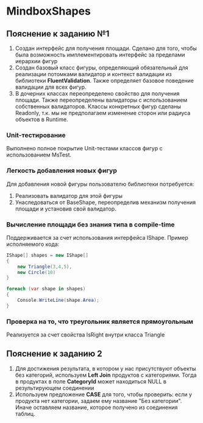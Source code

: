 # MindboxShapes
## Пояснение к заданию №1
1. Создан интерфейс для получения площади. Сделано для того, чтобы была возможность имплементировать интерфейс за пределами иерархии фигур
2. Создан базовый класс фигуры, определяющий обязательный для реализации потомками валидатор и контекст валидации из библиотеки **FluentValidation**. Также определяет базовое поведение валидации для всех фигур.
3. В дочерних классах переопределено свойство для получения площади. Также переопределены валидаторы с использованием собственных валидаторов. Классы конкретных фигур сделаны Readonly, т.к. мы не предполагаем изменение сторон или радиуса объектов в Runtime.

### Unit-тестирование
Выполнено полное покрытие Unit-тестами классов фигур с использованием MsTest.

### Легкость добавления новых фигур
Для добавления новой фигуры пользователю библиотеки потребуется:
1. Реализовать валидатор для этой фигуры
2. Унаследоваться от BaseShape, переопределив механизм получения площади и установив свой валидатор.

### Вычисление площади без знания типа в compile-time
Поддерживается за счет использования интерфейса IShape. Пример исполняемого кода:

```csharp
IShape[] shapes = new IShape[]
{
    new Triangle(3,4,5),
    new Circle(10)
}

foreach (var shape in shapes)
{
    Console.WriteLine(shape.Area);
}
```

### Проверка на то, что треугольник является прямоугольным
Реализуется за счет свойства IsRight внутри класса Triangle

## Пояснение к заданию 2
1. Для достижения результата, в котором у нас присутствуют объекты без категорий, используем **Left Join** продуктов с категориями. Тогда в продуктах в поле **CategoryId** может находиться NULL в результирующем соединении
2. Используем предложение **CASE** для того, чтобы проверить: если у продукта нет категории, задаем ему название "Без категории". Иначе оставляем название, которое получено из соединения таблиц.
